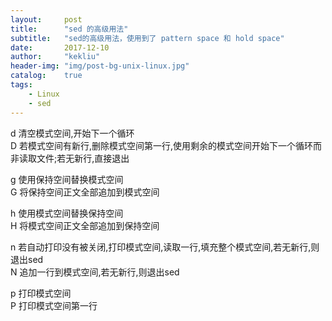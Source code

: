 ```yaml
---
layout:     post
title:      "sed 的高级用法"
subtitle:   "sed的高级用法，使用到了 pattern space 和 hold space"
date:       2017-12-10
author:     "kekliu"
header-img: "img/post-bg-unix-linux.jpg"
catalog:    true
tags:
    - Linux
    - sed
---
```


d 清空模式空间,开始下一个循环<br>
D 若模式空间有新行,删除模式空间第一行,使用剩余的模式空间开始下一个循环而非读取文件;若无新行,直接退出

g 使用保持空间替换模式空间<br>
G 将保持空间正文全部追加到模式空间

h 使用模式空间替换保持空间<br>
H 将模式空间正文全部追加到保持空间

n 若自动打印没有被关闭,打印模式空间,读取一行,填充整个模式空间,若无新行,则退出sed<br>
N 追加一行到模式空间,若无新行,则退出sed

p 打印模式空间<br>
P 打印模式空间第一行
